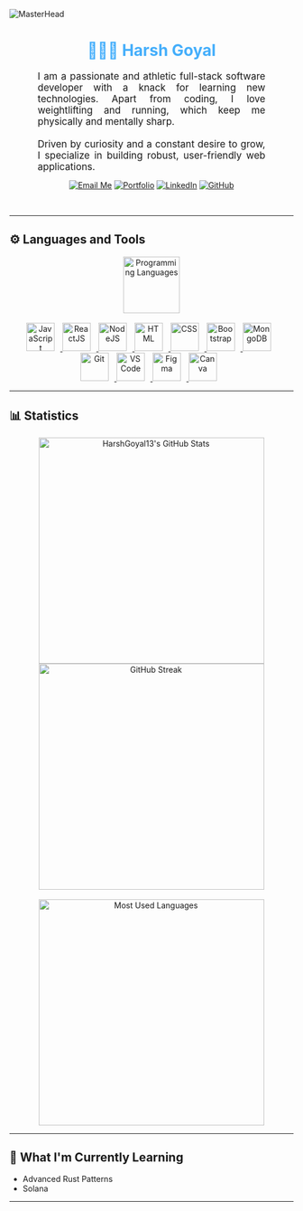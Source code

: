![MasterHead](https://trisya.com/myimg/child/Website%20Design.gif)

<h1 align="center" style="color: #44AEFB;"> 👨🏻‍💻 Harsh Goyal </h1>



<p align="center" style="text-align: justify; margin: 0 50px; font-size: 17px;" >
    I am a passionate and athletic full-stack software developer with a knack for learning new technologies. Apart from coding, I love weightlifting and running, which keep me physically and mentally sharp. 
    <br><br>
    Driven by curiosity and a constant desire to grow, I specialize in building robust, user-friendly web applications.
</p>    

<div align="center">

[![Email Me](https://img.shields.io/badge/-Email%20Me-D14836?style=for-the-badge&logo=gmail&logoColor=white)](mailto:harshgoyal0219@gmail.com)
[![Portfolio](https://img.shields.io/badge/-Portfolio-000?style=for-the-badge&logo=google-chrome&logoColor=white)](https://harshtech.vercel.app/)
[![LinkedIn](https://img.shields.io/badge/-LinkedIn-0077B5?style=for-the-badge&logo=linkedin&logoColor=white)]((https://www.linkedin.com/in/harsh-goyal-72104821b/))
[![GitHub](https://img.shields.io/badge/-GitHub-181717?style=for-the-badge&logo=github&logoColor=white)]((https://github.com/HarshGoyal13))
</div>
<br>

---

## ⚙️ Languages and Tools
<div align="center" style="display:block;">
    <img width="100px" alt="Programming Languages" src="https://user-images.githubusercontent.com/78341798/194531121-47b0119a-ce00-439d-b586-125f86acb098.png"/> 
</div>
<br>   

<div align="center">
  <a href="https://developer.mozilla.org/en-US/docs/Web/JavaScript" target="_blank" rel="noreferrer">
      <img alt="JavaScript" height="50px" style="padding-right:10px;" src="https://cdn.jsdelivr.net/gh/devicons/devicon/icons/javascript/javascript-plain.svg"/>
  </a>
  <a href="https://reactjs.org/" target="_blank" rel="noreferrer">
      <img alt="ReactJS" height="50px" style="padding-right:10px;" src="https://cdn.jsdelivr.net/gh/devicons/devicon/icons/react/react-original.svg" />
  </a>
  <a href="https://nodejs.org/en/" target="_blank" rel="noreferrer">
      <img alt="NodeJS" height="50px" style="padding-right:10px;" src="https://cdn.jsdelivr.net/gh/devicons/devicon/icons/nodejs/nodejs-original.svg"/>
  </a>
  <a href="https://developer.mozilla.org/en-US/docs/Web/HTML" target="_blank" rel="noreferrer">
      <img alt="HTML" height="50px" style="padding-right:10px;" src="https://cdn.jsdelivr.net/gh/devicons/devicon/icons/html5/html5-original.svg"/>
  </a>
  <a href="https://developer.mozilla.org/en-US/docs/Web/CSS" target="_blank" rel="noreferrer">
      <img alt="CSS" height="50px" style="padding-right:10px;" src="https://cdn.jsdelivr.net/gh/devicons/devicon/icons/css3/css3-original.svg"/>
  </a>
  <a href="https://getbootstrap.com/" target="_blank" rel="noreferrer">
      <img alt="Bootstrap" height="50px" style="padding-right:10px;" src="https://cdn.jsdelivr.net/gh/devicons/devicon/icons/bootstrap/bootstrap-original.svg"/>
  </a>
  <a href="https://www.mongodb.com/" target="_blank" rel="noreferrer">
      <img alt="MongoDB" height="50px" style="padding-right:10px;" src="https://cdn.jsdelivr.net/gh/devicons/devicon/icons/mongodb/mongodb-original.svg"/>
  </a>
  <a href="https://git-scm.com/" target="_blank" rel="noreferrer">
      <img alt="Git" height="50px" style="padding-right:10px;" src="https://cdn.jsdelivr.net/gh/devicons/devicon/icons/git/git-original.svg"/>
  </a>
  <a href="https://code.visualstudio.com/" target="_blank" rel="noreferrer">
      <img alt="VS Code" height="50px" style="padding-right:10px;"src="https://cdn.jsdelivr.net/gh/devicons/devicon/icons/vscode/vscode-original.svg"/>
  </a>
  <a href="https://www.figma.com/" target="_blank" rel="noreferrer">
      <img alt="Figma" height="50px" style="padding-right:10px;" src="https://cdn.jsdelivr.net/gh/devicons/devicon/icons/figma/figma-original.svg"/> 
  </a>
  <a href="https://www.canva.com/" target="_blank" rel="noreferrer">
      <img alt="Canva" height="50px" style="padding-right:10px;" src="https://cdn.jsdelivr.net/gh/devicons/devicon/icons/canva/canva-original.svg"/> 
  </a>
</div>

---



## 📊 Statistics
<div align="center"> <img src="https://github-readme-stats.vercel.app/api?username=HarshGoyal13&hide=stars&count_private=true&show_icons=true&theme=default&border_radius=20" alt="HarshGoyal13's GitHub Stats" width="400px" /> <img src="https://streak-stats.demolab.com?user=HarshGoyal13&count_private=true&theme=default&border_radius=20" alt="GitHub Streak" width="400px" /> </div> <br> <div align="center"> <img src="https://github-readme-stats.vercel.app/api/top-langs/?username=HarshGoyal13&layout=compact&show_icons=true&theme=default&border_radius=20" alt="Most Used Languages" width="400px" /> </div>

---


## 🌱 What I'm Currently Learning
- Advanced Rust Patterns
- Solana 

---


